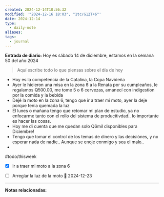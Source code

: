 ```yaml
---
created: 2024-12-14T10:56:32
modified: '"2024-12-16 18:03", "1tc/G12T+6"'
date: 2024-12-14
type:
  - daily-note
aliases: 
tags:
  - journal
---
```

**Entrada de diario:** 
Hoy es sábado 14 de diciembre, estamos en la semana 50 del año 2024

> Aquí escribe todo lo que piensas sobre el día de hoy

- Hoy es la competencia de la Catalina, la Copa Navideña
- Ayer le hicieron una misa en la zona 6 a la Renata por su cumpleaños, le regalamos Q500.00, me tome 5 o 6 cervezas, amanecí con indigestion por la comida y la bebida
- Dejé la moto en la zona 6, tengo que ir a traer mi moto, ayer la deje porque tenia quemada la luz
- El lunes o mañana tengo que retomar mi plan de estudio, ya no enfocarme tanto con el rollo del sistema de producitivdad.. lo importante es hacer las cosas. 
- Hoy me di cuenta que me quedan solo Q6mil disponibles para Diciembre! 
- Tengo que tomar el control de los temas de dinero y las decisiónes, y no esperar nada de nadie.. Aunque se enoje conmigo y sea el malo..
- 

#todo/thisweek
- [x] Ir a traer mi moto a la zona 6
- [ ] Arreglar la luz de la moto 📅 2024-12-23


----
**Notas relacionadas:**